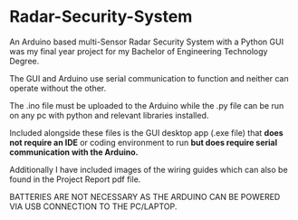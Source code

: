# Radar-Security-System

An Arduino based multi-Sensor Radar Security System with a Python GUI was my final year project for my Bachelor of Engineering Technology Degree.

The GUI and Arduino use serial communication to function and neither can operate without the other.

The .ino file must be uploaded to the Arduino while the .py file can be run on any pc with python and relevant libraries installed.

Included alongside these files is the GUI desktop app (.exe file) that **does not require an IDE** or coding environment to run **but does require serial communication with the Arduino.**

Additionally I have included images of the wiring guides which can also be found in the Project Report pdf file.

BATTERIES ARE NOT NECESSARY AS THE ARDUINO CAN BE POWERED VIA USB CONNECTION TO THE PC/LAPTOP.
